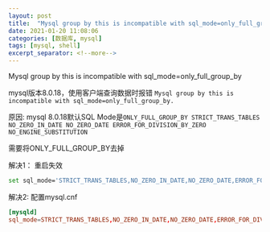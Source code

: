 ```yaml
---
layout: post
title:  "Mysql group by this is incompatible with sql_mode=only_full_group_by"
date: 2021-01-20 11:08:06
categories: [数据库, mysql]
tags: [mysql, shell]
excerpt_separator: <!--more-->
---
```

Mysql group by this is incompatible with sql_mode=only_full_group_by
<!--more-->
mysql版本8.0.18，使用客户端查询数据时报错
`Mysql group by this is incompatible with sql_mode=only_full_group_by.`

原因:
mysql 8.0.18默认SQL Mode是`ONLY_FULL_GROUP_BY STRICT_TRANS_TABLES NO_ZERO_IN_DATE NO_ZERO_DATE ERROR_FOR_DIVISION_BY_ZERO NO_ENGINE_SUBSTITUTION`

需要将ONLY_FULL_GROUP_BY去掉

解决1：
重启失效
```bash
set sql_mode='STRICT_TRANS_TABLES,NO_ZERO_IN_DATE,NO_ZERO_DATE,ERROR_FOR_DIVISION_BY_ZERO,NO_ENGINE_SUBSTITUTION';
```

解决2:
配置mysql.cnf
```cnf
[mysqld]
sql_mode=STRICT_TRANS_TABLES,NO_ZERO_IN_DATE,NO_ZERO_DATE,ERROR_FOR_DIVISION_BY_ZERO,NO_ENGINE_SUBSTITUTION
```

